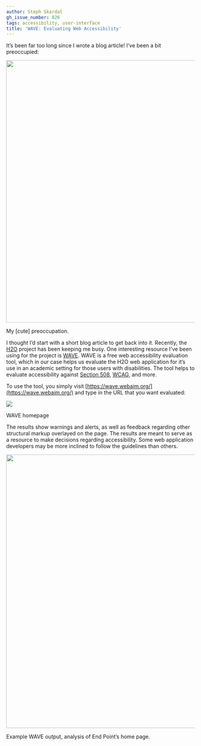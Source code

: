 ```yaml
---
author: Steph Skardal
gh_issue_number: 826
tags: accessibility, user-interface
title: 'WAVE: Evaluating Web Accessibility'
---
```




It’s been far too long since I wrote a blog article! I’ve been a bit preoccupied:

<img border="0" src="/blog/2013/07/01/wave-evaluating-web-accessibility/image-0.jpeg" style="width:700px;"/>

My [cute] preoccupation.

I thought I’d start with a short blog article to get back into it. Recently, the [H2O](https://cyber.law.harvard.edu/research/h2o) project has been keeping me busy. One interesting resource I’ve been using for the project is [WAVE](http://wave.webaim.org/). WAVE is a free web accessibility evaluation tool, which in our case helps us evaluate the H2O web application for it’s use in an academic setting for those users with disabilities. The tool helps to evaluate accessibility against [Section 508](https://en.wikipedia.org/wiki/Section_508_Amendment_to_the_Rehabilitation_Act_of_1973), [WCAG](https://www.w3.org/WAI/intro/wcag.php), and more.

To use the tool, you simply visit [https://wave.webaim.org/](https://wave.webaim.org/) and type in the URL that you want evaluated:

<img border="0" src="/blog/2013/07/01/wave-evaluating-web-accessibility/image-1.png"/>

WAVE homepage

The results show warnings and alerts, as well as feedback regarding other structural markup overlayed on the page. The results are meant to serve as a resource to make decisions regarding accessibility. Some web application developers may be more inclined to follow the guidelines than others.

<img border="0" src="/blog/2013/07/01/wave-evaluating-web-accessibility/image-2.png" style="width:730px;"/>

Example WAVE output, analysis of End Point’s home page.


